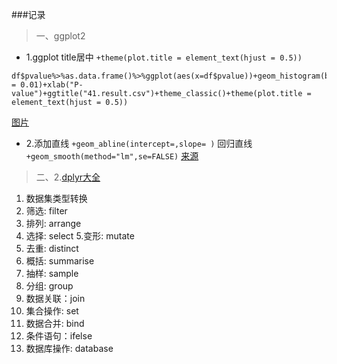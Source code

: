 ###记录
>一、ggplot2

- 1.ggplot title居中 `+theme(plot.title = element_text(hjust = 0.5))`
```
df$pvalue%>%as.data.frame()%>%ggplot(aes(x=df$pvalue))+geom_histogram(binwidth = 0.01)+xlab("P-value")+ggtitle("41.result.csv")+theme_classic()+theme(plot.title = element_text(hjust = 0.5))
```
[图片](https://upload-images.jianshu.io/upload_images/9589088-9c2c5bd79a1e320b.png?imageMogr2/auto-orient/strip%7CimageView2/2/w/620/format/webp)
- 2.添加直线 `+geom_abline(intercept=,slope= )` 回归直线  `+geom_smooth(method="lm",se=FALSE)`
[来源](https://www.cnblogs.com/wkslearner/p/5697471.html)

> 二、2.[dplyr大全](https://blog.csdn.net/wltom1985/article/details/54973811)
1.  数据集类型转换
2.   筛选:  filter
3. 排列: arrange
4. 选择: select
5.变形: mutate
6. 去重: distinct
7. 概括: summarise
8. 抽样: sample
9. 分组: group
10. 数据关联：join
11. 集合操作: set
12. 数据合并: bind
13. 条件语句：ifelse
14. 数据库操作: database
